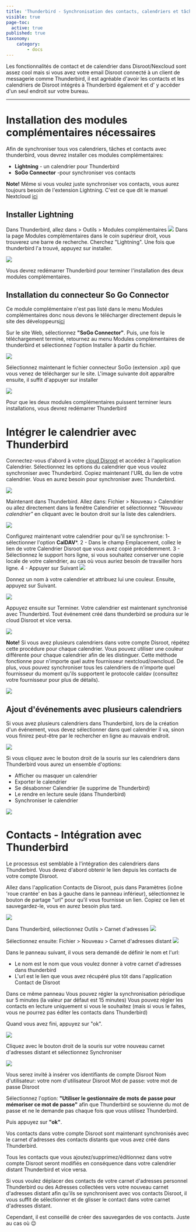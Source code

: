```yaml
---
title: 'Thunderbird - Synchronisation des contacts, calendriers et tâches'
visible: true
page-toc:
  active: true
published: true
taxonomy:
    category:
        - docs
---
```


Les fonctionnalités de contact et de calendrier dans Disroot/Nexcloud sont assez cool mais si vous avez votre email Disroot connecté à un client de messagerie comme Thunderbird, il est agréable d'avoir les contacts et les calendriers de Disroot intégrés à Thunderbird également et d' y accéder d'un seul endroit sur votre bureau.

---------


# Installation des modules complémentaires nécessaires

Afin de synchroniser tous vos calendriers, tâches et contacts avec thunderbird, vous devrez installer ces modules complémentaires:

* **Lightning** - un calendrier pour Thunderbird
* **SoGo Connector** -pour synchroniser vos contacts

**Note!** Même si vous voulez juste synchroniser vos contacts, vous aurez toujours besoin de l'extension Lightning. C'est ce que dit le manuel Nextcloud [ici](https://docs.nextcloud.com/server/9.0/user_manual/pim/sync_thunderbird.html)

## Installer Lightning

Dans Thunderbird, allez dans > Outils > Modules complémentaires
![](en/thunderbird_1.png)
Dans la page Modules complémentaires dans le coin supérieur droit, vous trouverez une barre de recherche. Cherchez "Lightning". Une fois que thunderbird l'a trouvé, appuyez sur installer.

![](en/thunderbird_2.png)

Vous devrez redémarrer Thunderbird pour terminer l'installation des deux modules complémentaires.

## Installation du connecteur So Go Connector

Ce module complémentaire n'est pas listé dans le menu Modules complémentaires donc nous devons le télécharger directement depuis le site des développeurs[ici](https://sogo.nu/download.html#/frontends)

Sur le site Web, sélectionnez **"SoGo Connector"**. Puis, une fois le téléchargement terminé, retournez au menu Modules complémentaires de thunderbird et sélectionnez l'option Installer à partir du fichier.

![](en/thunderbird_3.png)

Sélectionnez maintenant le fichier connecteur SoGo (extension .xpi) que vous venez de télécharger sur le site.
L'image suivante doit apparaître ensuite, il suffit d'appuyer sur installer

![](en/thunderbird_4.png)

Pour que les deux modules complémentaires puissent terminer leurs installations, vous devrez redémarrer Thunderbird


# Intégrer le calendrier avec Thunderbird

Connectez-vous d'abord à votre [cloud Disroot](https://cloud.disroot.org) et accédez à l'application Calendrier. Sélectionnez les options du calendrier que vous voulez synchroniser avec Thunderbird.
Copiez maintenant l'URL du lien de votre calendrier. Vous en aurez besoin pour synchroniser avec Thunderbird.

 ![](en/thunderbird_6.png)

Maintenant dans Thunderbird. Allez dans: Fichier > Nouveau > Calendrier ou allez directement dans la fenêtre Calendrier et sélectionnez *"Nouveau calendrier"* en cliquant avec le bouton droit sur la liste des calendriers.

![](en/thunderbird_7.png)

Configurez maintenant votre calendrier pour qu'il se synchronise:
1- sélectionner l'option **CalDAV***.
2 - Dans le champ Emplacement, collez le lien de votre Calendrier Disroot que vous avez copié précédemment.
3 - Sélectionnez le support hors ligne, si vous souhaitez conserver une copie locale de votre calendrier, au cas où vous auriez besoin de travailler hors ligne.
4 - Appuyer sur Suivant
![](en/thunderbird_8.png)

Donnez un nom à votre calendrier et attribuez lui une couleur.
Ensuite, appuyez sur Suivant.

![](en/thunderbird_9.png)

Appuyez ensuite sur Terminer.
Votre calendrier est maintenant synchronisé avec Thunderbird. Tout événement créé dans thunderbird se produira sur le cloud Disroot et vice versa.

![](en/thunderbird_10.png)

**Note!**
Si vous avez plusieurs calendriers dans votre compte Disroot, répétez cette procédure pour chaque calendrier. Vous pouvez utiliser une couleur différente pour chaque calendrier afin de les distinguer. Cette méthode fonctionne pour n'importe quel autre fournisseur nextcloud/owncloud.
De plus, vous pouvez synchroniser tous les calendriers de n'importe quel fournisseur du moment qu'ils supportent le protocole caldav (consultez votre fournisseur pour plus de détails).

![](en/thunderbird_11.png)

## Ajout d'événements avec plusieurs calendriers
Si vous avez plusieurs calendriers dans Thunderbird, lors de la création d'un événement, vous devez sélectionner dans quel calendrier il va, sinon vous finirez peut-être par le rechercher en ligne au mauvais endroit.

![](en/thunderbird_12.png)

Si vous cliquez avec le bouton droit de la souris sur les calendriers dans Thunderbird vous aurez un ensemble d'options:

* Afficher ou masquer un calendrier
* Exporter le calendrier
* Se désabonner Calendrier (le supprime de Thunderbird)
* Le rendre en lecture seule (dans Thunderbird)
* Synchroniser le calendrier  

![](en/thunderbird_13.png)

# Contacts - Intégration avec Thunderbird

Le processus est semblable à l'intégration des calendriers dans Thunderbird. Vous devez d'abord obtenir le lien depuis les contacts de votre compte Disroot.

Allez dans l'application Contacts de Disroot, puis dans Paramètres (icône 'roue crantée' en bas à gauche dans le panneau inférieur), sélectionnez le bouton de partage "url" pour qu'il vous fournisse un lien.
Copiez ce lien et sauvegardez-le, vous en aurez besoin plus tard.

![](en/thunderbird_contacts-1.png)

Dans Thunderbird, sélectionnez Outils > Carnet d'adresses
![](en/thunderbird_contacts-2.png)

Sélectionnez ensuite: Fichier > Nouveau > Carnet d'adresses distant
![](en/thunderbird_contacts-3.png)

Dans le panneau suivant, il vous sera demandé de définir le nom et l'url:

* Le nom est le nom que vous voulez donner à votre carnet d'adresses dans thunderbird
* L'url est le lien que vous avez récupéré plus tôt dans l'application Contact de Disroot

Dans ce même panneau
Vous pouvez régler la synchronisation périodique sur 5 minutes (la valeur par défaut est 15 minutes)
Vous pouvez régler les contacts en lecture uniquement si vous le souhaitez (mais si vous le faites, vous ne pourrez pas éditer les contacts dans Thunderbird)

Quand vous avez fini, appuyez sur "ok".

![](en/thunderbird_contacts-4.png)

Cliquez avec le bouton droit de la souris sur votre nouveau carnet d'adresses distant et sélectionnez Synchroniser

![](en/thunderbird_contacts-5.png)

Vous serez invité à insérer vos identifiants de compte Disroot
Nom d'utilisateur: votre nom d'utilisateur Disroot
Mot de passe: votre mot de passe Disroot

Sélectionnez l'option: **"Utiliser le gestionnaire de mots de passe pour mémoriser ce mot de passe"** afin que Thunderbird se souvienne du mot de passe et ne le demande pas chaque fois que vous utilisez Thunderbird.

Puis appuyez sur **"ok"**.

Vos contacts dans votre compte Disroot sont maintenant synchronisés avec le carnet d'adresses des contacts distants que vous avez créé dans Thunderbird.

Tous les contacts que vous ajoutez/supprimez/éditionnez dans votre compte Disroot seront modifiés en conséquence dans votre calendrier distant Thunderbird et vice versa.

Si vous voulez déplacer des contacts de votre carnet d'adresses personnel Thunderbird ou des Adresses collectées vers votre nouveau carnet d'adresses distant afin qu'ils se synchronisent avec vos contacts Disroot, il vous suffit de sélectionner et de glisser le contact dans votre carnet d'adresses distant.

Cependant, il est conseillé de créer des sauvegardes de vos contacts. Juste au cas où  :wink:
